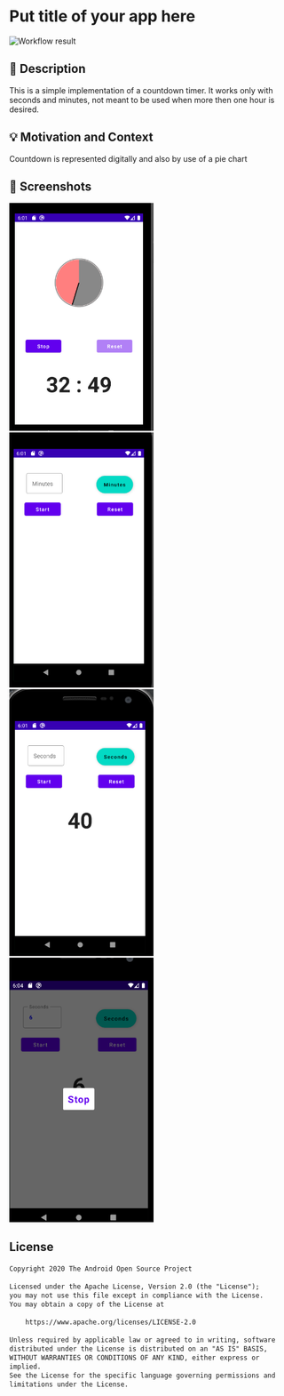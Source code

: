 # Put title of your app here

<!--- Replace <OWNER> with your Github Username and <REPOSITORY> with the name of your repository. -->
<!--- You can find both of these in the url bar when you open your repository in github. -->
![Workflow result](https://github.com/MaratKurbanov/JetpackComposeChallange-2/workflows/Check/badge.svg)


## :scroll: Description
<!--- Describe your app in one or two sentences -->
This is a simple implementation of a countdown timer. 
It works only with seconds and minutes, not meant to be used when more then one hour is desired. 

## :bulb: Motivation and Context
<!--- Optionally point readers to interesting parts of your submission. -->
<!--- What are you especially proud of? -->
Countdown is represented digitally and also by use of a pie chart

## :camera_flash: Screenshots
<!-- You can add more screenshots here if you like -->
<img src="/results/screenshot_1.png" width="260">&emsp;
<img src="/results/screenshot_2.png" width="260">&emsp;
<img src="/results/screenshot_3.png" width="260">&emsp;
<img src="/results/screenshot_4.png" width="260">

## License
```
Copyright 2020 The Android Open Source Project

Licensed under the Apache License, Version 2.0 (the "License");
you may not use this file except in compliance with the License.
You may obtain a copy of the License at

    https://www.apache.org/licenses/LICENSE-2.0

Unless required by applicable law or agreed to in writing, software
distributed under the License is distributed on an "AS IS" BASIS,
WITHOUT WARRANTIES OR CONDITIONS OF ANY KIND, either express or implied.
See the License for the specific language governing permissions and
limitations under the License.
```